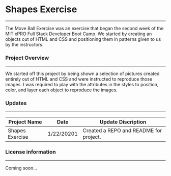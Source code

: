 # Shapes Exercise
___

The Move Ball Exercise was an exercise that began the second week of the MIT xPRO Full Stack Developer Boot Camp. We started by creating an objects out of HTML and CSS and positioning them in patterns given to us by the instructors.

### Project Overview
___

We started off this project by being shown a selection of pictures created entirely out of HTML and CSS and were instructed to reproduce those images. I was required to play with the attributes in the styles to position, color, and layer each object to reproduce the images.

### Updates
___

Project Name | Date | Update Discription
-------------|------|--------------------
Shapes Exercise | 1/22/20201 | Created a REPO and README for project.

### License information

___

Coming soon... <br>
